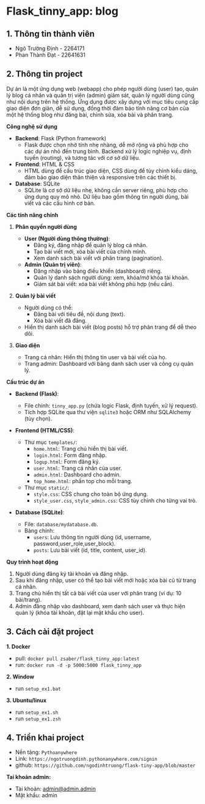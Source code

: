 # Flask_tinny_app: blog

## 1. Thông tin thành viên

- Ngô Trường Định - 2264171
- Phan Thành Đạt - 22641631


## 2. Thông tin project

Dự án là một ứng dụng web (webapp) cho phép người dùng (user) tạo, quản lý blog cá nhân và quản trị viên (admin) giám sát, quản lý người dùng cũng như nội dung trên hệ thống. Ứng dụng được xây dựng với mục tiêu cung cấp giao diện đơn giản, dễ sử dụng, đồng thời đảm bảo tính năng cơ bản của một hệ thống blog như đăng bài, chỉnh sửa, xóa bài và phân trang.

**Công nghệ sử dụng**

- **Backend**: Flask (Python framework)
  - Flask được chọn nhờ tính nhẹ nhàng, dễ mở rộng và phù hợp cho các dự án nhỏ đến trung bình. Backend xử lý logic nghiệp vụ, định tuyến (routing), và tương tác với cơ sở dữ liệu.
- **Frontend**: HTML & CSS
  - HTML dùng để cấu trúc giao diện, CSS dùng để tùy chỉnh kiểu dáng, đảm bảo giao diện thân thiện và responsive trên các thiết bị.
- **Database**: SQLite
  - SQLite là cơ sở dữ liệu nhẹ, không cần server riêng, phù hợp cho ứng dụng quy mô nhỏ. Dữ liệu bao gồm thông tin người dùng, bài viết và các cấu hình cơ bản.

**Các tính năng chính**

1. **Phân quyền người dùng**

   - **User (Người dùng thông thường)**:
     - Đăng ký, đăng nhập để quản lý blog cá nhân.
     - Tạo bài viết mới, xóa bài viết của chính mình.
     - Xem danh sách bài viết với phân trang (pagination).
   - **Admin (Quản trị viên)**:
     - Đăng nhập vào bảng điều khiển (dashboard) riêng.
     - Quản lý danh sách người dùng: xem, khóa/mở khóa tài khoản.
     - Giám sát bài viết: xóa bài viết không phù hợp (nếu cần).
2. **Quản lý bài viết**

   - Người dùng có thể:
     - Đăng bài với tiêu đề, nội dung (text).
     - Xóa bài viết đã đăng.
   - Hiển thị danh sách bài viết (blog posts) hỗ trợ phân trang để dễ theo dõi.
3. **Giao diện**

   - Trang cá nhân: Hiển thị thông tin user và bài viết của họ.
   - Trang admin: Dashboard với bảng danh sách user và công cụ quản lý.

**Cấu trúc dự án**

- **Backend (Flask)**:

  - File chính: `tinny_app.py` (chứa logic Flask, định tuyến, xử lý request).
  - Tích hợp SQLite qua thư viện `sqlite3` hoặc ORM như SQLAlchemy (tùy chọn).
- **Frontend (HTML/CSS)**:

  - Thư mục `templates/`:
    - `home.html`: Trang chủ hiển thị bài viết.
    - `login.html`: Form đăng nhập.
    - `logup.html`: Form đăng ký.
    - `user.html`: Trang cá nhân của user.
    - `admin.html`: Dashboard cho admin.
    - `top_home.html`: phần top cho mỗi trang.
  - Thư mục `static/`:
    - `style.css`: CSS chung cho toàn bộ ứng dụng.
    - `style_user.css`, `style_admin.css`: CSS tùy chỉnh cho từng vai trò.
- **Database (SQLite)**:

  - File: `database/mydatabase.db`.
  - Bảng chính:
    - `users`: Lưu thông tin người dùng (id, username, password,user_role,user_block).
    - `posts`: Lưu bài viết (id, title, content, user_id).

**Quy trình hoạt động**

1. Người dùng đăng ký tài khoản và đăng nhập.
2. Sau khi đăng nhập, user có thể tạo bài viết mới hoặc xóa bài cũ từ trang cá nhân.
3. Trang chủ hiển thị tất cả bài viết của user với phân trang (ví dụ: 10 bài/trang).
4. Admin đăng nhập vào dashboard, xem danh sách user và thực hiện quản lý (khóa tài khoản, đặt lại mật khẩu cho user).

## 3. Cách cài đặt project

**1. Docker**

- pull: `docker pull zsaber/flask_tinny_app:latest`
- run:  `docker run -d -p 5000:5000 flask_tinny_app`

**2. Window**
- run  `setup_ex1.bat`

**3. Ubuntu/linux**
- run  `setup_ex1.sh`
- run  `setup_ex1.zsh`

## 4. Triển khai project
 - Nền tảng: `Pythoanywhere`
 - Link: `https://ngotruongdinh.pythonanywhere.com/signin`
 - github: `https://github.com/ngodinhtruong/flask-tiny-app/blob/master`

**Tai khoản admin:**
- Tài khoản: admin@admin.admin
- Mật khẩu:  admin
